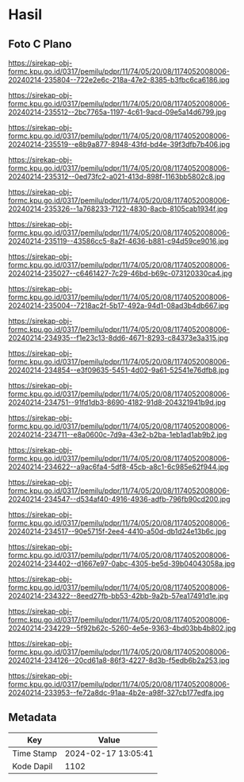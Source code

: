 # Hasil

## Foto C Plano

https://sirekap-obj-formc.kpu.go.id/0317/pemilu/pdpr/11/74/05/20/08/1174052008006-20240214-235804--722e2e6c-218a-47e2-8385-b3fbc6ca6186.jpg

https://sirekap-obj-formc.kpu.go.id/0317/pemilu/pdpr/11/74/05/20/08/1174052008006-20240214-235512--2bc7765a-1197-4c61-9acd-09e5a14d6799.jpg

https://sirekap-obj-formc.kpu.go.id/0317/pemilu/pdpr/11/74/05/20/08/1174052008006-20240214-235519--e8b9a877-8948-43fd-bd4e-39f3dfb7b406.jpg

https://sirekap-obj-formc.kpu.go.id/0317/pemilu/pdpr/11/74/05/20/08/1174052008006-20240214-235312--0ed73fc2-a021-413d-898f-1163bb5802c8.jpg

https://sirekap-obj-formc.kpu.go.id/0317/pemilu/pdpr/11/74/05/20/08/1174052008006-20240214-235326--1a768233-7122-4830-8acb-8105cab1934f.jpg

https://sirekap-obj-formc.kpu.go.id/0317/pemilu/pdpr/11/74/05/20/08/1174052008006-20240214-235119--43586cc5-8a2f-4636-b881-c94d59ce9016.jpg

https://sirekap-obj-formc.kpu.go.id/0317/pemilu/pdpr/11/74/05/20/08/1174052008006-20240214-235027--c6461427-7c29-46bd-b69c-073120330ca4.jpg

https://sirekap-obj-formc.kpu.go.id/0317/pemilu/pdpr/11/74/05/20/08/1174052008006-20240214-235004--7218ac2f-5b17-492a-94d1-08ad3b4db667.jpg

https://sirekap-obj-formc.kpu.go.id/0317/pemilu/pdpr/11/74/05/20/08/1174052008006-20240214-234935--f1e23c13-8dd6-4671-8293-c84373e3a315.jpg

https://sirekap-obj-formc.kpu.go.id/0317/pemilu/pdpr/11/74/05/20/08/1174052008006-20240214-234854--e3f09635-5451-4d02-9a61-52541e76dfb8.jpg

https://sirekap-obj-formc.kpu.go.id/0317/pemilu/pdpr/11/74/05/20/08/1174052008006-20240214-234751--91fd1db3-8690-4182-91d8-204321941b9d.jpg

https://sirekap-obj-formc.kpu.go.id/0317/pemilu/pdpr/11/74/05/20/08/1174052008006-20240214-234711--e8a0600c-7d9a-43e2-b2ba-1eb1ad1ab9b2.jpg

https://sirekap-obj-formc.kpu.go.id/0317/pemilu/pdpr/11/74/05/20/08/1174052008006-20240214-234622--a9ac6fa4-5df8-45cb-a8c1-6c985e62f944.jpg

https://sirekap-obj-formc.kpu.go.id/0317/pemilu/pdpr/11/74/05/20/08/1174052008006-20240214-234547--d534af40-4916-4936-adfb-796fb90cd200.jpg

https://sirekap-obj-formc.kpu.go.id/0317/pemilu/pdpr/11/74/05/20/08/1174052008006-20240214-234517--90e5715f-2ee4-4410-a50d-db1d24e13b6c.jpg

https://sirekap-obj-formc.kpu.go.id/0317/pemilu/pdpr/11/74/05/20/08/1174052008006-20240214-234402--d1667e97-0abc-4305-be5d-39b04043058a.jpg

https://sirekap-obj-formc.kpu.go.id/0317/pemilu/pdpr/11/74/05/20/08/1174052008006-20240214-234322--8eed27fb-bb53-42bb-9a2b-57ea17491d1e.jpg

https://sirekap-obj-formc.kpu.go.id/0317/pemilu/pdpr/11/74/05/20/08/1174052008006-20240214-234229--5f92b62c-5260-4e5e-9363-4bd03bb4b802.jpg

https://sirekap-obj-formc.kpu.go.id/0317/pemilu/pdpr/11/74/05/20/08/1174052008006-20240214-234126--20cd61a8-86f3-4227-8d3b-f5edb6b2a253.jpg

https://sirekap-obj-formc.kpu.go.id/0317/pemilu/pdpr/11/74/05/20/08/1174052008006-20240214-233953--fe72a8dc-91aa-4b2e-a98f-327cb177edfa.jpg


## Metadata

| Key        | Value               |
| ---------- | ------------------- |
| Time Stamp | 2024-02-17 13:05:41 |
| Kode Dapil | 1102                |



